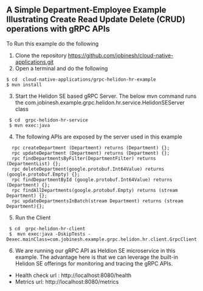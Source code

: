 
## A Simple Department-Employee Example Illustrating Create Read Update Delete (CRUD) operations with gRPC APIs 
To Run this example do the following
1. Clone the repository https://github.com/jobinesh/cloud-native-applications.git 
2. Open a terminal and do the following
```
$ cd  cloud-native-applications/grpc-helidon-hr-example
$ mvn install
```    

3. Start the Helidon SE based gRPC Server. The below mvn command runs the com.jobinesh.example.grpc.helidon.hr.service.HelidonSEServer class
```
 $ cd  grpc-helidon-hr-service 
 $ mvn exec:java 
```  
4. The following APIs are exposed by the server used in this example
```
  rpc createDepartment (Department) returns (Department) {};
  rpc updateDepartment (Department) returns (Department) {};
  rpc findDepartmentsByFilter(DepartmentFilter) returns (DepartmentList) {};
  rpc deleteDepartment(google.protobuf.Int64Value) returns (google.protobuf.Empty) {};
  rpc findDepartmentById (google.protobuf.Int64Value) returns (Department) {};
  rpc findAllDepartments(google.protobuf.Empty) returns (stream Department) {};
  rpc updateDepartmentsInBatch(stream Department) returns (stream Department){};
```
5. Run the Client
```
 $ cd  grpc-helidon-hr-client  
 $  mvn exec:java -DskipTests -Dexec.mainClass=com.jobinesh.example.grpc.helidon.hr.client.GrpcClient
```
6. We are running our gRPC API as Heldion SE microservice in this example. 
The advantage here is that we can leverage the  built-in Helidon SE offerings for monitoring and tracing the gRPC APIs. 
- Health check url : http://localhost:8080/health
- Metrics url: http://localhost:8080/metrics